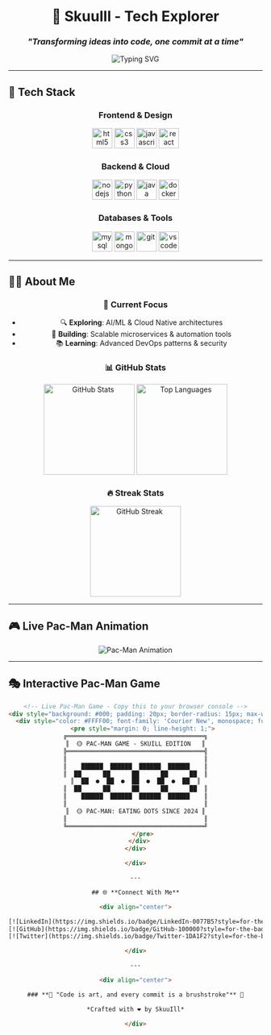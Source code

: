 <div align="center">

# 🚀 **SkuuIll - Tech Explorer**  
### *"Transforming ideas into code, one commit at a time"*

<img src="https://readme-typing-svg.herokuapp.com?font=Fira+Code&size=30&duration=3000&pause=1000&color=36BCF7&center=true&vCenter=true&width=600&lines=¡Bienvenido+a+mi+espacio!;Desarrollando+el+futuro+con+tecnología;Código+limpio+y+eficiente;¡Gracias+por+visitar!" alt="Typing SVG" />

</div>

---

## 🌟 **Tech Stack**

<div align="center">

### **Frontend & Design**
<img src="https://cdn.jsdelivr.net/gh/devicons/devicon/icons/html5/html5-original.svg" height="40" alt="html5"/>
<img src="https://cdn.jsdelivr.net/gh/devicons/devicon/icons/css3/css3-original.svg" height="40" alt="css3"/>
<img src="https://cdn.jsdelivr.net/gh/devicons/devicon/icons/javascript/javascript-original.svg" height="40" alt="javascript"/>
<img src="https://cdn.jsdelivr.net/gh/devicons/devicon/icons/react/react-original.svg" height="40" alt="react"/>

### **Backend & Cloud**
<img src="https://cdn.jsdelivr.net/gh/devicons/devicon/icons/nodejs/nodejs-original.svg" height="40" alt="nodejs"/>
<img src="https://cdn.jsdelivr.net/gh/devicons/devicon/icons/python/python-original.svg" height="40" alt="python"/>
<img src="https://cdn.jsdelivr.net/gh/devicons/devicon/icons/java/java-original.svg" height="40" alt="java"/>
<img src="https://cdn.jsdelivr.net/gh/devicons/devicon/icons/docker/docker-original.svg" height="40" alt="docker"/>

### **Databases & Tools**
<img src="https://cdn.jsdelivr.net/gh/devicons/devicon/icons/mysql/mysql-original.svg" height="40" alt="mysql"/>
<img src="https://cdn.jsdelivr.net/gh/devicons/devicon/icons/mongodb/mongodb-original.svg" height="40" alt="mongodb"/>
<img src="https://cdn.jsdelivr.net/gh/devicons/devicon/icons/git/git-original.svg" height="40" alt="git"/>
<img src="https://cdn.jsdelivr.net/gh/devicons/devicon/icons/vscode/vscode-original.svg" height="40" alt="vscode"/>

</div>

---

## 👨‍💻 **About Me**

<div align="center">

### **🎯 Current Focus**
- 🔍 **Exploring**: AI/ML & Cloud Native architectures
- 🚀 **Building**: Scalable microservices & automation tools
- 📚 **Learning**: Advanced DevOps patterns & security

### **📊 GitHub Stats**

<div align="center">
  <img src="https://github-readme-stats.vercel.app/api?username=SkuuIll&hide_title=false&hide_rank=false&show_icons=true&include_all_commits=true&count_private=true&disable_animations=false&theme=radical&locale=es&hide_border=true" height="180" alt="GitHub Stats"/>
  <img src="https://github-readme-stats.vercel.app/api/top-langs/?username=SkuuIll&layout=compact&theme=radical&hide_border=true" height="180" alt="Top Languages"/>
</div>

### **🔥 Streak Stats**
<img src="https://streak-stats.demolab.com?user=SkuuIll&locale=es&mode=daily&theme=radical&hide_border=true&border_radius=10" height="180" alt="GitHub Streak"/>

</div>

---

## 🎮 **Live Pac-Man Animation**

<div align="center">

![Pac-Man Animation](https://github.com/maurodesouza/profile-readme-generator/blob/master/docs/assets/pacman.svg)

</div>

---

## 🎭 **Interactive Pac-Man Game**

<div align="center">

```html
<!-- Live Pac-Man Game - Copy this to your browser console -->
<div style="background: #000; padding: 20px; border-radius: 15px; max-width: 400px; margin: 0 auto;">
  <div style="color: #FFFF00; font-family: 'Courier New', monospace; font-size: 12px; text-align: center;">
    <pre style="margin: 0; line-height: 1;">
╔══════════════════════════════════════╗
║  🟡 PAC-MAN GAME - SKUILL EDITION   ║
╠══════════════════════════════════════╣
║                                      ║
║    ██████  ██████  ██████  ██████    ║
║  ██      ██      ██      ██      ██  ║
║  ██  ●  ██  ●  ██  ●  ██  ●  ██  ║
║  ██      ██      ██      ██      ██  ║
║    ██████  ██████  ██████  ██████    ║
║                                      ║
║  🟡 PAC-MAN: EATING DOTS SINCE 2024 ║
║                                      ║
╚══════════════════════════════════════╝
    </pre>
  </div>
</div>

</div>

---

## 🌐 **Connect With Me**

<div align="center">

[![LinkedIn](https://img.shields.io/badge/LinkedIn-0077B5?style=for-the-badge&logo=linkedin&logoColor=white)](https://linkedin.com/in/skuuill)
[![GitHub](https://img.shields.io/badge/GitHub-100000?style=for-the-badge&logo=github&logoColor=white)](https://github.com/SkuuIll)
[![Twitter](https://img.shields.io/badge/Twitter-1DA1F2?style=for-the-badge&logo=twitter&logoColor=white)](https://twitter.com/SkuuIll)

</div>

---

<div align="center">

### **🌟 "Code is art, and every commit is a brushstroke"** 🌟

*Crafted with ❤️ by SkuuIll*

</div>
